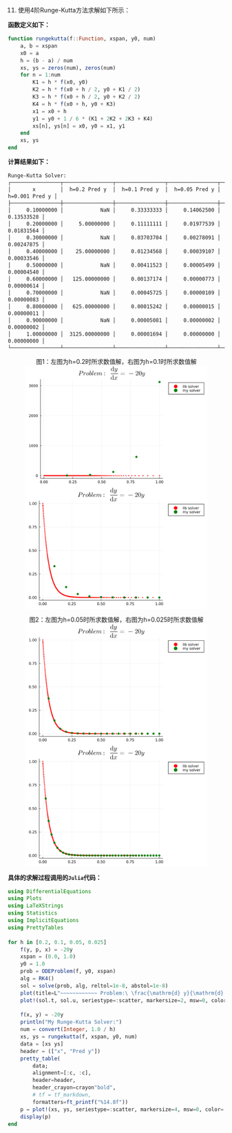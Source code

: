 11. 使用4阶Runge-Kutta方法求解如下所示：

**函数定义如下：**

```julia
function rungekutta(f::Function, xspan, y0, num)
    a, b = xspan
    x0 = a
    h = (b - a) / num
    xs, ys = zeros(num), zeros(num)
    for n = 1:num
        K1 = h * f(x0, y0)
        K2 = h * f(x0 + h / 2, y0 + K1 / 2)
        K3 = h * f(x0 + h / 2, y0 + K2 / 2)
        K4 = h * f(x0 + h, y0 + K3)
        x1 = x0 + h
        y1 = y0 + 1 / 6 * (K1 + 2K2 + 2K3 + K4)
        xs[n], ys[n] = x0, y0 = x1, y1
    end
    xs, ys
end
```

**计算结果如下：**

```
Runge-Kutta Solver:
┌────────────────┬────────────────┬────────────────┬────────────────┬────────────────┐  
│       x        │  h=0.2 Pred y  │  h=0.1 Pred y  │  h=0.05 Pred y │ h=0.001 Pred y │  
├────────────────┼────────────────┼────────────────┼────────────────┼────────────────┤  
│     0.10000000 │            NaN │     0.33333333 │     0.14062500 │     0.13533528 │  
│     0.20000000 │     5.00000000 │     0.11111111 │     0.01977539 │     0.01831564 │  
│     0.30000000 │            NaN │     0.03703704 │     0.00278091 │     0.00247875 │  
│     0.40000000 │    25.00000000 │     0.01234568 │     0.00039107 │     0.00033546 │  
│     0.50000000 │            NaN │     0.00411523 │     0.00005499 │     0.00004540 │  
│     0.60000000 │   125.00000000 │     0.00137174 │     0.00000773 │     0.00000614 │  
│     0.70000000 │            NaN │     0.00045725 │     0.00000109 │     0.00000083 │ 
│     0.80000000 │   625.00000000 │     0.00015242 │     0.00000015 │     0.00000011 │   
│     0.90000000 │            NaN │     0.00005081 │     0.00000002 │     0.00000002 │  
│     1.00000000 │  3125.00000000 │     0.00001694 │     0.00000000 │     0.00000000 │  
└────────────────┴────────────────┴────────────────┴────────────────┴────────────────┘  
```
<center>
<figure>
    <figcaption align="center"<b>图1：左图为h=0.2时所求数值解，右图为h=0.1时所求数值解</b></figcaption>
    <img align="center" src=assets/hw5_h0.2.svg style="zoom: 57%">
    <img align="center" src=assets/hw5_h0.1.svg style="zoom: 57%">
</figure>
</center>



<center>
<figure>
    <figcaption align="center"<b>图2：左图为h=0.05时所求数值解，右图为h=0.025时所求数值解</b></figcaption>
    <img align="center" src=assets/hw5_h0.05.svg style="zoom: 57%">
    <img align="center" src=assets/hw5_h0.025.svg style="zoom: 57%">
</figure>
</center>



**具体的求解过程调用的`Julia`代码：**

```julia
using DifferentialEquations
using Plots
using LaTeXStrings
using Statistics
using ImplicitEquations
using PrettyTables

for h in [0.2, 0.1, 0.05, 0.025]
    f(y, p, x) = -20y
    xspan = (0.0, 1.0)
    y0 = 1.0
    prob = ODEProblem(f, y0, xspan)
    alg = RK4()
    sol = solve(prob, alg, reltol=1e-8, abstol=1e-8)
    plot(title=L"~~~~~~~~~~~~ Problem:\ \frac{\mathrm{d} y}{\mathrm{d} x}=-20y",legend=:outertopright)
    plot!(sol.t, sol.u, seriestype=:scatter, markersize=2, msw=0, color=:red, label="lib solver")

    f(x, y) = -20y
    println("My Runge-Kutta Solver:")
    num = convert(Integer, 1.0 / h)
    xs, ys = rungekutta(f, xspan, y0, num)
    data = [xs ys]
    header = (["x", "Pred y"])
    pretty_table(
        data;
        alignment=[:c, :c],
        header=header,
        header_crayon=crayon"bold",
        # tf = tf_markdown,
        formatters=ft_printf("%14.8f"))
    p = plot!(xs, ys, seriestype=:scatter, markersize=4, msw=0, color=:green, label="my solver")
    display(p)
end
```
